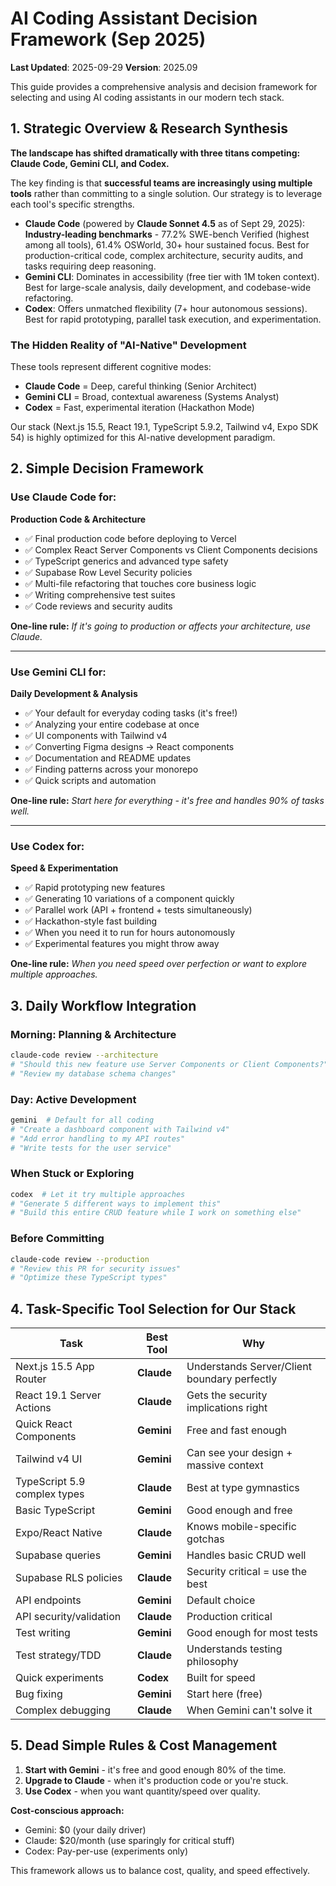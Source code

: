 # AI Coding Assistant Decision Framework (Sep 2025)

**Last Updated**: 2025-09-29
**Version**: 2025.09

This guide provides a comprehensive analysis and decision framework for selecting and using AI coding assistants in our modern tech stack.

## 1. Strategic Overview & Research Synthesis

**The landscape has shifted dramatically with three titans competing: Claude Code, Gemini CLI, and Codex.**

The key finding is that **successful teams are increasingly using multiple tools** rather than committing to a single solution. Our strategy is to leverage each tool's specific strengths.

- **Claude Code** (powered by **Claude Sonnet 4.5** as of Sept 29, 2025): **Industry-leading benchmarks** - 77.2% SWE-bench Verified (highest among all tools), 61.4% OSWorld, 30+ hour sustained focus. Best for production-critical code, complex architecture, security audits, and tasks requiring deep reasoning.
- **Gemini CLI**: Dominates in accessibility (free tier with 1M token context). Best for large-scale analysis, daily development, and codebase-wide refactoring.
- **Codex**: Offers unmatched flexibility (7+ hour autonomous sessions). Best for rapid prototyping, parallel task execution, and experimentation.

### The Hidden Reality of "AI-Native" Development

These tools represent different cognitive modes:
- **Claude Code** = Deep, careful thinking (Senior Architect)
- **Gemini CLI** = Broad, contextual awareness (Systems Analyst)
- **Codex** = Fast, experimental iteration (Hackathon Mode)

Our stack (Next.js 15.5, React 19.1, TypeScript 5.9.2, Tailwind v4, Expo SDK 54) is highly optimized for this AI-native development paradigm.

## 2. Simple Decision Framework

### Use **Claude Code** for:
**Production Code & Architecture**
- ✅ Final production code before deploying to Vercel
- ✅ Complex React Server Components vs Client Components decisions
- ✅ TypeScript generics and advanced type safety
- ✅ Supabase Row Level Security policies
- ✅ Multi-file refactoring that touches core business logic
- ✅ Writing comprehensive test suites
- ✅ Code reviews and security audits

**One-line rule:** *If it's going to production or affects your architecture, use Claude.*

---

### Use **Gemini CLI** for:
**Daily Development & Analysis**
- ✅ Your default for everyday coding tasks (it's free!)
- ✅ Analyzing your entire codebase at once
- ✅ UI components with Tailwind v4
- ✅ Converting Figma designs → React components
- ✅ Documentation and README updates
- ✅ Finding patterns across your monorepo
- ✅ Quick scripts and automation

**One-line rule:** *Start here for everything - it's free and handles 90% of tasks well.*

---

### Use **Codex** for:
**Speed & Experimentation**
- ✅ Rapid prototyping new features
- ✅ Generating 10 variations of a component quickly
- ✅ Parallel work (API + frontend + tests simultaneously)
- ✅ Hackathon-style fast building
- ✅ When you need it to run for hours autonomously
- ✅ Experimental features you might throw away

**One-line rule:** *When you need speed over perfection or want to explore multiple approaches.*

## 3. Daily Workflow Integration

### **Morning: Planning & Architecture**
```bash
claude-code review --architecture
# "Should this new feature use Server Components or Client Components?"
# "Review my database schema changes"
```

### **Day: Active Development**
```bash
gemini  # Default for all coding
# "Create a dashboard component with Tailwind v4"
# "Add error handling to my API routes"
# "Write tests for the user service"
```

### **When Stuck or Exploring**
```bash
codex  # Let it try multiple approaches
# "Generate 5 different ways to implement this"
# "Build this entire CRUD feature while I work on something else"
```

### **Before Committing**
```bash
claude-code review --production
# "Review this PR for security issues"
# "Optimize these TypeScript types"
```

## 4. Task-Specific Tool Selection for Our Stack

| Task | Best Tool | Why |
|------|-----------|-----|
| Next.js 15.5 App Router | **Claude** | Understands Server/Client boundary perfectly |
| React 19.1 Server Actions | **Claude** | Gets the security implications right |
| Quick React Components | **Gemini** | Free and fast enough |
| Tailwind v4 UI | **Gemini** | Can see your design + massive context |
| TypeScript 5.9 complex types | **Claude** | Best at type gymnastics |
| Basic TypeScript | **Gemini** | Good enough and free |
| Expo/React Native | **Claude** | Knows mobile-specific gotchas |
| Supabase queries | **Gemini** | Handles basic CRUD well |
| Supabase RLS policies | **Claude** | Security critical = use the best |
| API endpoints | **Gemini** | Default choice |
| API security/validation | **Claude** | Production critical |
| Test writing | **Gemini** | Good enough for most tests |
| Test strategy/TDD | **Claude** | Understands testing philosophy |
| Quick experiments | **Codex** | Built for speed |
| Bug fixing | **Gemini** | Start here (free) |
| Complex debugging | **Claude** | When Gemini can't solve it |

## 5. Dead Simple Rules & Cost Management

1.  **Start with Gemini** - it's free and good enough 80% of the time.
2.  **Upgrade to Claude** - when it's production code or you're stuck.
3.  **Use Codex** - when you want quantity/speed over quality.

**Cost-conscious approach:**
- Gemini: $0 (your daily driver)
- Claude: $20/month (use sparingly for critical stuff)
- Codex: Pay-per-use (experiments only)

This framework allows us to balance cost, quality, and speed effectively.
